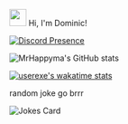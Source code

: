 <img src="https://raw.githubusercontent.com/<OWNER>/<OWNER>/master/<GIF_NAME>.gif" width="30px"> Hi, I'm Dominic!

[![Discord Presence](https://lanyard-profile-readme.vercel.app/api/606526727753170969
                            )](https://discord.com/users/606526727753170969)

![MrHappyma's GitHub stats](https://github-readme-stats.vercel.app/api?username=mrhappyma)

[![userexe's wakatime stats](https://github-readme-stats.vercel.app/api/wakatime?username=userexe)](https://wakatime.com/@userexe)

random joke go brrr

![Jokes Card](https://readme-jokes.vercel.app/api)
